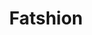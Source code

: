 ---
layout: portfolio
title: Fatshion
permalink: /fashion/summer/
collection: fashion
category: summer
---